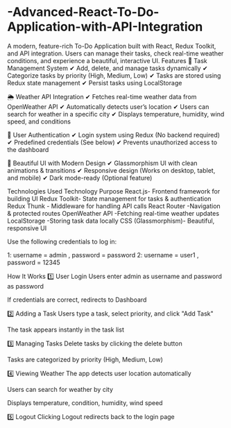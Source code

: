 # -Advanced-React-To-Do-Application-with-API-Integration
                                   
A modern, feature-rich To-Do Application built with React, Redux Toolkit, and API integration. Users can manage their tasks, check real-time weather conditions, and experience a beautiful, interactive UI.
Features
📝 Task Management System
✔ Add, delete, and manage tasks dynamically
✔ Categorize tasks by priority (High, Medium, Low)
✔ Tasks are stored using Redux state management
✔ Persist tasks using LocalStorage

🌦️ Weather API Integration
✔ Fetches real-time weather data from OpenWeather API
✔ Automatically detects user’s location
✔ Users can search for weather in a specific city
✔ Displays temperature, humidity, wind speed, and conditions

🔐 User Authentication
✔ Login system using Redux (No backend required)
✔ Predefined credentials (See below)
✔ Prevents unauthorized access to the dashboard

🎨 Beautiful UI with Modern Design
✔ Glassmorphism UI with clean animations & transitions
✔ Responsive design (Works on desktop, tablet, and mobile)
✔ Dark mode-ready (Optional feature)

Technologies Used
Technology	Purpose
React.js-	Frontend framework for building UI
Redux Toolkit-	State management for tasks & authentication
Redux Thunk -	Middleware for handling API calls
React Router	-Navigation & protected routes
OpenWeather API	-Fetching real-time weather updates
LocalStorage	-Storing task data locally
CSS (Glassmorphism)-	Beautiful, responsive UI


Use the following credentials to log in:

1: username = admin , password = password
2: username = user1 , password = 12345


How It Works
1️⃣ User Login
Users enter admin as username and password as password

If credentials are correct, redirects to Dashboard

2️⃣ Adding a Task
Users type a task, select priority, and click "Add Task"

The task appears instantly in the task list

3️⃣ Managing Tasks
Delete tasks by clicking the delete button

Tasks are categorized by priority (High, Medium, Low)

4️⃣ Viewing Weather
The app detects user location automatically

Users can search for weather by city

Displays temperature, condition, humidity, wind speed

5️⃣ Logout
Clicking Logout redirects back to the login page

